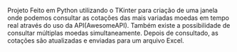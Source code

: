 Projeto Feito em Python utilizando o TKinter para criação de uma janela onde podemos consultar as cotações das mais variadas moedas em tempo real através do uso da API(AwesomeAPI). 
Também existe a possibilidade de consultar múltiplas moedas simultaneamente. Depois de consultado, as cotações são atualizadas e enviadas 
para um arquivo Excel.
